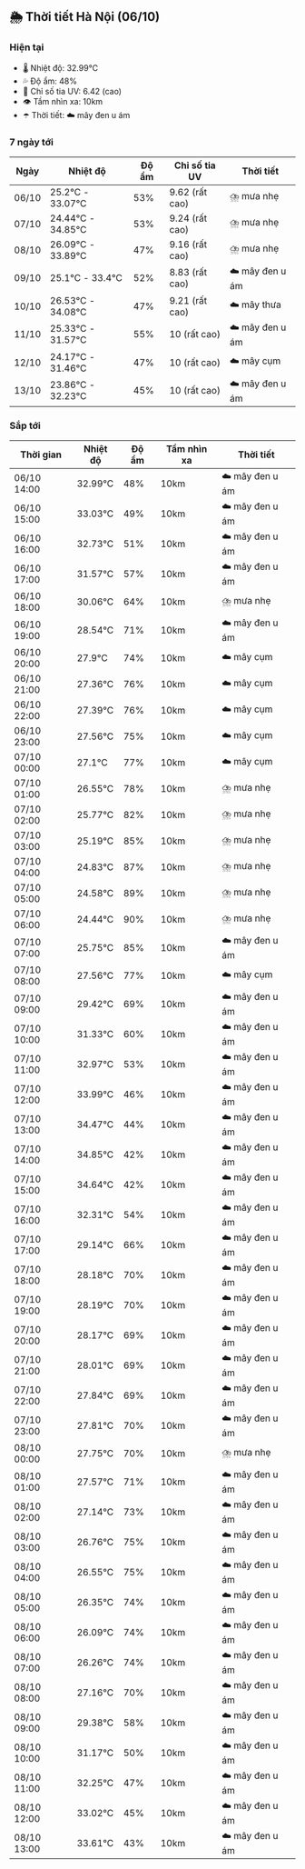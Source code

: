 ## 🌦️ Thời tiết Hà Nội (06/10)

### Hiện tại

- 🌡️ Nhiệt độ: 32.99℃
- 💦 Độ ẩm: 48%
- 🌟 Chỉ số tia UV: 6.42 (cao)
- 👁️ Tầm nhìn xa: 10km
- ☂️ Thời tiết: ☁️ mây đen u ám

### 7 ngày tới

| Ngày | Nhiệt độ | Độ ẩm | Chỉ số tia UV | Thời tiết |
| --- | --- | --- | --- | --- |
| 06/10 | 25.2℃ - 33.07℃ | 53% | 9.62 (rất cao) | ⛈️ mưa nhẹ |
| 07/10 | 24.44℃ - 34.85℃ | 53% | 9.24 (rất cao) | ⛈️ mưa nhẹ |
| 08/10 | 26.09℃ - 33.89℃ | 47% | 9.16 (rất cao) | ⛈️ mưa nhẹ |
| 09/10 | 25.1℃ - 33.4℃ | 52% | 8.83 (rất cao) | ☁️ mây đen u ám |
| 10/10 | 26.53℃ - 34.08℃ | 47% | 9.21 (rất cao) | ☁️ mây thưa |
| 11/10 | 25.33℃ - 31.57℃ | 55% | 10 (rất cao) | ☁️ mây đen u ám |
| 12/10 | 24.17℃ - 31.46℃ | 47% | 10 (rất cao) | ☁️ mây cụm |
| 13/10 | 23.86℃ - 32.23℃ | 45% | 10 (rất cao) | ☁️ mây đen u ám |

### Sắp tới

| Thời gian | Nhiệt độ | Độ ẩm | Tầm nhìn xa | Thời tiết |
| --- | --- | --- | --- | --- |
| 06/10 14:00 | 32.99℃ | 48% | 10km | ☁️ mây đen u ám |
| 06/10 15:00 | 33.03℃ | 49% | 10km | ☁️ mây đen u ám |
| 06/10 16:00 | 32.73℃ | 51% | 10km | ☁️ mây đen u ám |
| 06/10 17:00 | 31.57℃ | 57% | 10km | ☁️ mây đen u ám |
| 06/10 18:00 | 30.06℃ | 64% | 10km | ⛈️ mưa nhẹ |
| 06/10 19:00 | 28.54℃ | 71% | 10km | ☁️ mây đen u ám |
| 06/10 20:00 | 27.9℃ | 74% | 10km | ☁️ mây cụm |
| 06/10 21:00 | 27.36℃ | 76% | 10km | ☁️ mây cụm |
| 06/10 22:00 | 27.39℃ | 76% | 10km | ☁️ mây cụm |
| 06/10 23:00 | 27.56℃ | 75% | 10km | ☁️ mây cụm |
| 07/10 00:00 | 27.1℃ | 77% | 10km | ☁️ mây cụm |
| 07/10 01:00 | 26.55℃ | 78% | 10km | ⛈️ mưa nhẹ |
| 07/10 02:00 | 25.77℃ | 82% | 10km | ⛈️ mưa nhẹ |
| 07/10 03:00 | 25.19℃ | 85% | 10km | ⛈️ mưa nhẹ |
| 07/10 04:00 | 24.83℃ | 87% | 10km | ⛈️ mưa nhẹ |
| 07/10 05:00 | 24.58℃ | 89% | 10km | ⛈️ mưa nhẹ |
| 07/10 06:00 | 24.44℃ | 90% | 10km | ⛈️ mưa nhẹ |
| 07/10 07:00 | 25.75℃ | 85% | 10km | ☁️ mây đen u ám |
| 07/10 08:00 | 27.56℃ | 77% | 10km | ☁️ mây cụm |
| 07/10 09:00 | 29.42℃ | 69% | 10km | ☁️ mây đen u ám |
| 07/10 10:00 | 31.33℃ | 60% | 10km | ☁️ mây đen u ám |
| 07/10 11:00 | 32.97℃ | 53% | 10km | ☁️ mây đen u ám |
| 07/10 12:00 | 33.99℃ | 46% | 10km | ☁️ mây đen u ám |
| 07/10 13:00 | 34.47℃ | 44% | 10km | ☁️ mây đen u ám |
| 07/10 14:00 | 34.85℃ | 42% | 10km | ☁️ mây đen u ám |
| 07/10 15:00 | 34.64℃ | 42% | 10km | ☁️ mây đen u ám |
| 07/10 16:00 | 32.31℃ | 54% | 10km | ☁️ mây đen u ám |
| 07/10 17:00 | 29.14℃ | 66% | 10km | ☁️ mây đen u ám |
| 07/10 18:00 | 28.18℃ | 70% | 10km | ☁️ mây đen u ám |
| 07/10 19:00 | 28.19℃ | 70% | 10km | ☁️ mây đen u ám |
| 07/10 20:00 | 28.17℃ | 69% | 10km | ☁️ mây đen u ám |
| 07/10 21:00 | 28.01℃ | 69% | 10km | ☁️ mây đen u ám |
| 07/10 22:00 | 27.84℃ | 69% | 10km | ☁️ mây đen u ám |
| 07/10 23:00 | 27.81℃ | 70% | 10km | ☁️ mây đen u ám |
| 08/10 00:00 | 27.75℃ | 70% | 10km | ⛈️ mưa nhẹ |
| 08/10 01:00 | 27.57℃ | 71% | 10km | ☁️ mây đen u ám |
| 08/10 02:00 | 27.14℃ | 73% | 10km | ☁️ mây đen u ám |
| 08/10 03:00 | 26.76℃ | 75% | 10km | ☁️ mây đen u ám |
| 08/10 04:00 | 26.55℃ | 75% | 10km | ☁️ mây đen u ám |
| 08/10 05:00 | 26.35℃ | 74% | 10km | ☁️ mây đen u ám |
| 08/10 06:00 | 26.09℃ | 74% | 10km | ☁️ mây đen u ám |
| 08/10 07:00 | 26.26℃ | 74% | 10km | ☁️ mây đen u ám |
| 08/10 08:00 | 27.16℃ | 70% | 10km | ☁️ mây đen u ám |
| 08/10 09:00 | 29.38℃ | 58% | 10km | ☁️ mây đen u ám |
| 08/10 10:00 | 31.17℃ | 50% | 10km | ☁️ mây đen u ám |
| 08/10 11:00 | 32.25℃ | 47% | 10km | ☁️ mây đen u ám |
| 08/10 12:00 | 33.02℃ | 45% | 10km | ☁️ mây đen u ám |
| 08/10 13:00 | 33.61℃ | 43% | 10km | ☁️ mây đen u ám |
